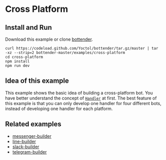 # Cross Platform

## Install and Run

Download this example or clone [bottender](https://github.com/Yoctol/bottender).

```
curl https://codeload.github.com/Yoctol/bottender/tar.gz/master | tar -xz --strip=2 bottender-master/examples/cross-platform
cd cross-platform
npm install
npm run dev
```

## Idea of this example

This example shows the basic idea of building a cross-platform bot. You have
better understand the concept of
[`Handler`](https://bottender.js.org/docs/APIReference-Handler) at first. The best
feature of this example is that you can only develop one handler for four
different bots, instead of developing one handler for each platform.

## Related examples

* [messenger-builder](../messenger-builder)
* [line-builder](../line-builder)
* [slack-builder](../slack-builder)
* [telegram-builder](../telegram-builder)
